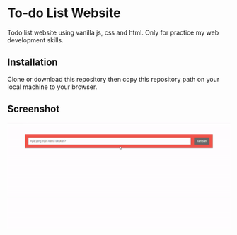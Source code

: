 # To-do List Website

Todo list website using vanilla js, css and html. Only for practice my web development skills.

## Installation

Clone or download this repository then copy this repository path on your local machine to your browser.

## Screenshot

![alt text](./ss.gif)